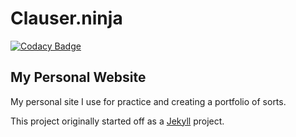 # Clauser.ninja

[![Codacy Badge](https://api.codacy.com/project/badge/Grade/bc6c027b55dc45c3a31f794ca8a375ca)](https://app.codacy.com/gh/bdclauser/Clauser.ninja?utm_source=github.com&utm_medium=referral&utm_content=bdclauser/Clauser.ninja&utm_campaign=Badge_Grade_Settings)

My Personal Website
----
My personal site I use for practice and creating a portfolio of sorts.

This project originally started off as a [Jekyll](https://jekyllrb.com) project.
